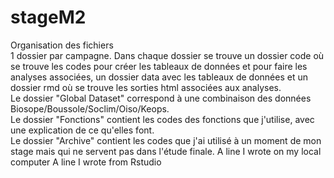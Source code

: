 # stageM2

Organisation des fichiers </br>
1 dossier par campagne. Dans chaque dossier se trouve un dossier code où se trouve les codes pour créer les tableaux de données et pour faire les analyses associées, un dossier data avec les tableaux de données et un dossier rmd où se trouve les sorties html associées aux analyses. 
</br>
Le dossier "Global Dataset" correspond à une combinaison des données Biosope/Boussole/Soclim/Oiso/Keops.
</br>
Le dossier "Fonctions" contient les codes des fonctions que j'utilise, avec une explication de ce qu'elles font.
</br>
Le dossier "Archive" contient les codes que j'ai utilisé à un moment de mon stage mais qui ne servent pas dans l'étude finale.
A line I wrote on my local computer
A line I wrote from Rstudio